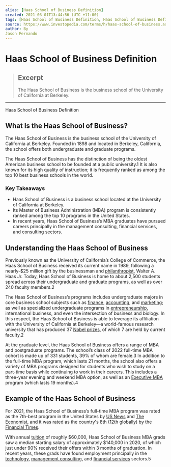 ```yaml
---
alias: [Haas School of Business Definition]
created: 2021-03-01T13:44:56 (UTC +11:00)
tags: [Haas School of Business Definition, Haas School of Business Definition]
source: https://www.investopedia.com/terms/h/haas-school-of-business.asp
author: By
Jason Fernando
---
```


# Haas School of Business Definition

> ## Excerpt
> The Haas School of Business is the business school of the University of California at Berkeley.

---

Haas School of Business Definition
## What Is the Haas School of Business?

The Haas School of Business is the business school of the University of California at Berkeley. Founded in 1898 and located in Berkeley, California, the school offers both undergraduate and graduate programs.

The Haas School of Business has the distinction of being the oldest American business school to be founded at a public university.1 It is also known for its high quality of instruction; it is frequently ranked as among the top 10 best business schools in the world.

### Key Takeaways

-   Haas School of Business is a business school located at the University of California at Berkeley.
-   Its Master of Business Administration (MBA) program is consistently ranked among the top 10 programs in the United States.
-   In recent years, Haas School of Business’s MBA graduates have pursued careers principally in the management consulting, financial services, and consulting sectors.

## Understanding the Haas School of Business

Previously known as the University of California’s College of Commerce, the Haas School of Business received its current name in 1989, following a nearly-$25 million gift by the businessman and [philanthropist](https://www.investopedia.com/terms/p/philanthropy.asp), Walter A. Haas Jr. Today, Haas School of Business is home to about 2,500 students spread across their undergraduate and graduate programs, as well as over 240 faculty members.2

The Haas School of Business’s programs includes undergraduate majors in core business school subjects such as [finance](https://www.investopedia.com/terms/f/finance.asp), [accounting](https://www.investopedia.com/terms/f/financialaccounting.asp), and [marketing](https://www.investopedia.com/terms/m/marketing.asp); as well as specialized undergraduate programs in [entrepreneurship](https://www.investopedia.com/terms/e/entrepreneur.asp), international business, and even the intersection of business and biology. In this respect, the Haas School of Business is able to leverage its affiliation with the University of California at Berkeley—a world-famous research university that has produced 37 [Nobel prizes](https://www.investopedia.com/news/where-does-nobel-prize-money-come/), of which 7 are held by current faculty.2

At the graduate level, the Haas School of Business offers a range of MBA and postgraduate programs. The school’s class of 2022 full-time MBA cohort is made up of 331 students, 39% of whom are female.3 In addition to the full-time MBA program, which lasts 21 months, the school also offers a variety of MBA programs designed for students who wish to study on a part-time basis while continuing to work in their careers. This includes a three-year evening and weekend MBA option, as well as an [Executive MBA](https://www.investopedia.com/articles/personal-finance/022415/mba-vs-executive-mba-which-better.asp) program (which lasts 19 months).4

## Example of the Haas School of Business

For 2021, the Haas School of Business’s full-time MBA program was rated as the 7th-best program in the United States by [US News](https://www.usnews.com/best-graduate-schools/top-business-schools/mba-rankings) and [The Economist](https://www.economist.com/whichmba/full-time-mba-ranking), and it was rated as the country's 8th (12th globally) by the [Financial Times](http://rankings.ft.com/businessschoolrankings/global-mba-ranking-2020).

With annual [tuition](https://www.investopedia.com/articles/personal-finance/062515/college-tuition-vs-investing-it-worth-it.asp) of roughly $60,000, Haas School of Business MBA grads saw a median starting salary of approximately $140,000 in 2020, of which just under 90% received their offers within 3 months of graduation. In recent years, these grads have found employment principally in the [technology](https://www.investopedia.com/terms/t/technology_sector.asp), [management consulting](https://www.investopedia.com/articles/financialcareers/08/management-consulting.asp), and [financial services](https://www.investopedia.com/ask/answers/030315/what-financial-services-sector.asp) sectors.5
